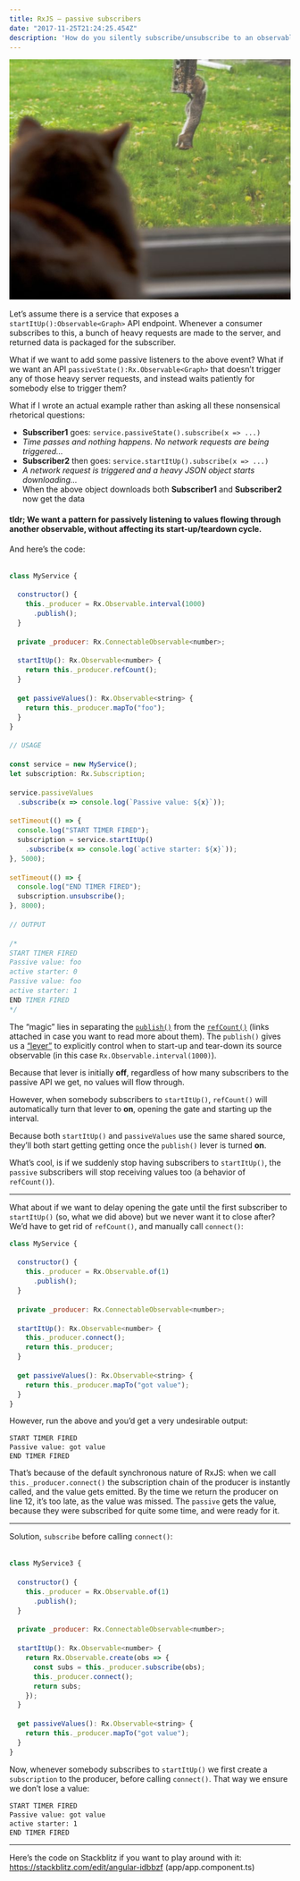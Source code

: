 ```yaml
---
title: RxJS — passive subscribers
date: "2017-11-25T21:24:25.454Z"
description: 'How do you silently subscribe/unsubscribe to an observable without generating all the normal side effects like start-up/teardown logic?'
---
```


![a cat passively watching a squirrell behind a window](./passive_cat.jpg)

Let’s assume there is a service that exposes a `startItUp():Observable<Graph>` API endpoint. Whenever a consumer subscribes to this, a bunch of heavy requests are made to the server, and returned data is packaged for the subscriber.

What if we want to add some passive listeners to the above event? What if we want an API `passiveState():Rx.Observable<Graph>` that doesn’t trigger any of those heavy server requests, and instead waits patiently for somebody else to trigger them?

What if I wrote an actual example rather than asking all these nonsensical rhetorical questions:

- **Subscriber1** goes: `service.passiveState().subscribe(x => ...)`
- *Time passes and nothing happens. No network requests are being triggered…*
- **Subscriber2** then goes: `service.startItUp().subscribe(x => ...)`
- *A network request is triggered and a heavy JSON object starts downloading…*
- When the above object downloads both **Subscriber1** and **Subscriber2** now get the data

#### tldr; We want a pattern for passively listening to values flowing through another observable, without affecting its start-up/teardown cycle.

And here’s the code:

```javascript 

class MyService {

  constructor() {
    this._producer = Rx.Observable.interval(1000)
      .publish();
  }

  private _producer: Rx.ConnectableObservable<number>;

  startItUp(): Rx.Observable<number> {
    return this._producer.refCount();
  }

  get passiveValues(): Rx.Observable<string> {
    return this._producer.mapTo("foo");
  }
}

// USAGE

const service = new MyService();
let subscription: Rx.Subscription;

service.passiveValues
  .subscribe(x => console.log(`Passive value: ${x}`));

setTimeout(() => {
  console.log("START TIMER FIRED");
  subscription = service.startItUp()
    .subscribe(x => console.log(`active starter: ${x}`));
}, 5000);

setTimeout(() => {
  console.log("END TIMER FIRED");
  subscription.unsubscribe();
}, 8000);

// OUTPUT

/*
START TIMER FIRED
Passive value: foo
active starter: 0
Passive value: foo
active starter: 1
END TIMER FIRED
*/

```

The “magic” lies in separating the [`publish()`](https://rxjs.dev/api/operators/publish) from the [`refCount()`](https://rxjs.dev/api/operators/refCount) (links attached in case you want to read more about them). The `publish()` gives us a [“lever”](https://rxjs.dev/api/index/class/ConnectableObservable#connect-) to explicitly control when to start-up and tear-down its source observable (in this case `Rx.Observable.interval(1000)`).

Because that lever is initially **off**, regardless of how many subscribers to the passive API we get, no values will flow through.

However, when somebody subscribers to `startItUp()`, `refCount()` will automatically turn that lever to **on**, opening the gate and starting up the interval.

Because both `startItUp()` and `passiveValues` use the same shared source, they’ll both start getting getting once the `publish()` lever is turned **on**.

What’s cool, is if we suddenly stop having subscribers to `startItUp()`, the `passive` subscribers will stop receiving values too (a behavior of `refCount()`).

---

What about if we want to delay opening the gate until the first subscriber to `startItUp()` (so, what we did above) but we never want it to close after? We’d have to get rid of `refCount()`, and manually call `connect()`:

```javascript
class MyService {

  constructor() {
    this._producer = Rx.Observable.of(1)
      .publish();
  }

  private _producer: Rx.ConnectableObservable<number>;

  startItUp(): Rx.Observable<number> {
    this._producer.connect();
    return this._producer;
  }

  get passiveValues(): Rx.Observable<string> {
    return this._producer.mapTo("got value");
  }
}
```

However, run the above and you’d get a very undesirable output:

```
START TIMER FIRED
Passive value: got value
END TIMER FIRED
```

That’s because of the default synchronous nature of RxJS: when we call `this._producer.connect()` the subscription chain of the producer is instantly called, and the value gets emitted. By the time we return the producer on line 12, it’s too late, as the value was missed. The `passive` gets the value, because they were subscribed for quite some time, and were ready for it.

---

Solution, `subscribe` before calling `connect()`:

```javascript

class MyService3 {

  constructor() {
    this._producer = Rx.Observable.of(1)
      .publish();
  }

  private _producer: Rx.ConnectableObservable<number>;

  startItUp(): Rx.Observable<number> {
    return Rx.Observable.create(obs => {
      const subs = this._producer.subscribe(obs);
      this._producer.connect();
      return subs;
    });
  }

  get passiveValues(): Rx.Observable<string> {
    return this._producer.mapTo("got value");
  }
}

```

Now, whenever somebody subscribes to `startItUp()` we first create a `subscription` to the producer, before calling `connect()`. That way we ensure we don’t lose a value:

```
START TIMER FIRED
Passive value: got value
active starter: 1
END TIMER FIRED
```

---

Here’s the code on Stackblitz if you want to play around with it: https://stackblitz.com/edit/angular-idbbzf (app/app.component.ts)